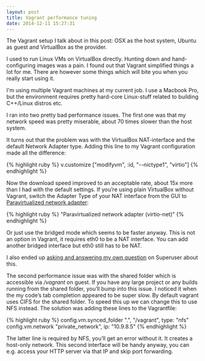 ```yaml
---
layout: post
title: Vagrant performance tuning
date: 2014-12-11 15:27:31
---
```


The Vagrant setup I talk about in this post: OSX as the host system, Ubuntu as
guest and VirtualBox as the provider.

I used to run Linux VMs on VirtualBox directly. Hunting down and hand-configuring
images was a pain. I found out that Vagrant simplified things a lot for me.
There are however some things which will bite you when you really start using it.

I'm using multiple Vagrant machines at my current job. I use a Macbook Pro, but the
environment requires pretty hard-core Linux-stuff related to building C++/Linux
distros etc.

I ran into two pretty bad performance issues. The first one was that my network speed
was pretty miserable, about 70 times slower than the host system.

It turns out that the problem was with the VirtualBox NAT-interface and
the default Network Adapter type. Adding this line to my Vagrant configuration
made all the difference:

{% highlight ruby %}
    v.customize ["modifyvm", :id, "--nictype1", "virtio"]
{% endhighlight %}

Now the download speed improved to an acceptable rate, about 15x more than I had with
the default settings. If you’re using plain VirtualBox without Vagrant, switch
the Adapter Type of your NAT interface from the GUI to [Paravirtualized network adapter](https://www.virtualbox.org/manual/ch06.html):

{% highlight ruby %}
"Paravirtualized network adapter (virtio-net)"
{% endhighlight %}

Or just use the bridged mode which seems to be faster anyway. This is not an
option in Vagrant, it requires eth0 to be a NAT interface. You can add another
bridged interface but eth0 still has to be NAT.

I also ended up [asking and answering my own question](http://superuser.com/questions/850357/how-to-fix-extremely-slow-virtualbox-network-download-speed/850389#850389) on Superuser about this.

The second performance issue was with the shared folder which is accessible
via */vagrant* on guest. If you have any large project or any builds running from the
shared folder, you’ll bump into this issue. I noticed it when the my code’s
tab completion appeared to be super slow. By default vagrant uses CIFS for the shared
folder. To speed this up we can change this to use NFS instead. The solution was adding these
lines to the Vagrantfile:

{% highlight ruby %}
config.vm.synced_folder ".", "/vagrant", type: "nfs"
config.vm.network "private_network", ip: "10.9.8.5"
{% endhighlight %}

The latter line is required by NFS, you’ll get an error without it. It creates
a host-only network. This second interface will be handy anyway, you can e.g. access your HTTP server
via that IP and skip port forwarding.
